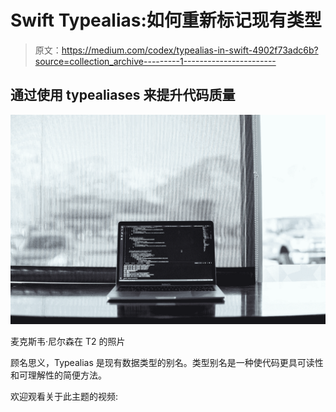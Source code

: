 # Swift Typealias:如何重新标记现有类型

> 原文：<https://medium.com/codex/typealias-in-swift-4902f73adc6b?source=collection_archive---------1----------------------->

## 通过使用 typealiases 来提升代码质量

![](img/c1fd1c5e385cb519e83bf4da713ff70c.png)

麦克斯韦·尼尔森在 T2 的照片

顾名思义，Typealias 是现有数据类型的别名。类型别名是一种使代码更具可读性和可理解性的简便方法。

欢迎观看关于此主题的视频: